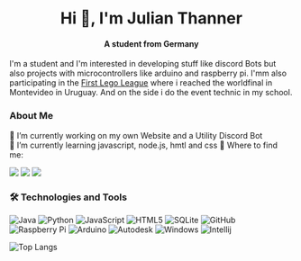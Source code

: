 <h1 align="center"> Hi 👋, I'm Julian Thanner</h1>
<h4 align="center">A student from Germany</h4>

I'm a student and I'm interested in developing stuff like discord Bots but also projects with microcontrollers like arduino and raspberry pi. I'mm also participating in the [First Lego League](https://www.first-lego-league.org/de/) where i reached the worldfinal in Montevideo in Uruguay. And on the side i do the event technic in my school.


### About Me
🔭 I’m currently working on my own Website and a Utility Discord Bot  
🌱 I’m currently learning javascript, node.js, hmtl and css
🎯 Where to find me:  

<a href="https://discordapp.com/users/562708005905235978"><img src="https://img.shields.io/badge/Jouper%233620-1A1B27?style=flat-square&logo=discord"></a>
<a href="https://www.instagram.com/juli.than/"><img src="https://img.shields.io/badge/juli.than-1A1B27?style=flat-square&logo=instagram"></a>
<a href="https://twitter.com/juli_than/"><img src="https://img.shields.io/badge/juli.than-1A1B27?style=flat-square&logo=twitter"></a>


### 🛠  Technologies and Tools

![Java](https://img.shields.io/badge/-Java-informational?style=flat-square&logo=java&logoColor=white&color=eb2d2f) 
![Python](https://img.shields.io/badge/Python-3776AB?style=flat-square&logo=python&logoColor=white&color=3776AB)
![JavaScript](https://img.shields.io/badge/-JavaScript-informational?style=flat-square&logo=javascript&logoColor=white&color=f2d53c)
![HTML5](https://img.shields.io/badge/-HTML5-E34F26?style=flat-square&logo=html5&logoColor=white)
![SQLite](https://img.shields.io/badge/SQLite-003B57?style=flat-square&logo=sqlite&logoColor=white&color=003B57)
![GitHub](https://img.shields.io/badge/-GitHub-181717?style=flat-square&logo=github)
![Raspberry Pi](https://img.shields.io/badge/-Raspberry%20Pi-C51A4A?style=flat-square&logo=Raspberry-Pi)
![Arduino](https://img.shields.io/badge/Arduino-00979D?style=flat-square&logo=Arduino&logoColor=white&color=00979D)
![Autodesk](https://img.shields.io/badge/Autodesk-0696D7?style=flat-square&logo=Autodesk&logoColor=white&color=0696D7)
![Windows](https://img.shields.io/badge/-Windows-informational?style=flat-square&logo=windows&logoColor=white&color=00a8e8)
![Intellij](https://img.shields.io/badge/IntelliJ-000000?style=flat-square&logo=intellij-idea&logoColor=white&color=000000)

![Top Langs](https://github-readme-stats.vercel.app/api/top-langs/?username=Juoper&theme=tokyonight&layout=compact)
